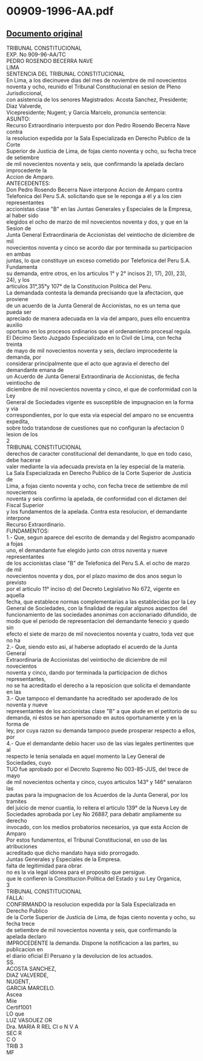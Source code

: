 
00909-1996-AA.pdf
=================
  
[Documento original](https://tc.gob.pe/jurisprudencia/1999/00909-1996-AA.pdf)  
---  
TRIBUNAL CONSTITUCIONAL  
EXP. No 909-96-AA/TC  
PEDRO ROSENDO BECERRA NAVE  
LIMA  
SENTENCIA DEL TRIBUNAL CONSTITUCIONAL  
En Lima, a los diecinueve dias del mes de noviembre de mil novecientos  
noventa y ocho, reunido el Tribunal Constitucional en sesion de Pleno Jurisdiccional,  
con asistencia de los senores Magistrados: Acosta Sanchez, Presidente; Diaz Valverde,  
Vicepresidente; Nugent; y Garcia Marcelo, pronuncia sentencia:  
ASUNTO:  
Recurso Extraordinario interpuesto por don Pedro Rosendo Becerra Nave contra  
la resolucion expedida por la Sala Especializada en Derecho Publico de la Corte  
Superior de Justicia de Lima, de fojas ciento noventa y ocho, su fecha trece de setiembre  
de mil novecientos noventa y seis, que confirmando la apelada declaro improcedente la  
Accion de Amparo.  
ANTECEDENTES:  
Don Pedro Rosendo Becerra Nave interpone Accion de Amparo contra  
Telefonica del Peru S.A. solicitando que se le reponga a él y a los cien representantes  
accionistas clase "B" en las Juntas Generales y Especiales de la Empresa, al haber sido  
elegidos el ocho de marzo de mil novecientos noventa y dos, y que en la Sesion de  
Junta General Extraordinaria de Accionistas del veintiocho de diciembre de mil  
novecientos noventa y cinco se acordo dar por terminada su participacion en ambas  
juntas, lo que constituye un exceso cometido por Telefonica del Peru S.A. Fundamenta  
su demanda, entre otros, en los articulos 1° y 2° incisos 2), 17), 20), 23), 24), y los  
articulos 31°,35°y 107° de la Constitucion Politica del Peru.  
La demandada contesta la demanda precisando que la afectacion, que proviene  
de un acuerdo de la Junta General de Accionistas, no es un tema que pueda ser  
apreciado de manera adecuada en la via del amparo, pues ello encuentra auxilio  
oportuno en los procesos ordinarios que el ordenamiento procesal regula.  
El Décimo Sexto Juzgado Especializado en lo Civil de Lima, con fecha treinta  
de mayo de mil novecientos noventa y seis, declaro improcedente la demanda, por  
considerar principalmente que el acto que agravia el derecho del demandante emana de  
un Acuerdo de Junta General Extraordinaria de Accionistas, de fecha veintiocho de  
diciembre de mil novecientos noventa y cinco, el que de conformidad con la Ley  
General de Sociedades vigente es susceptible de impugnacion en la forma y via  
correspondientes, por lo que esta via especial del amparo no se encuentra expedita,  
sobre todo tratandose de cuestiones que no configuran la afectacion 0 lesion de los  
2  
TRIBUNAL CONSTITUCIONAL  
derechos de caracter constitucional del demandante, lo que en todo caso, debe hacerse  
valer mediante la via adecuada prevista en la ley especial de la materia.  
La Sala Especializada en Derecho Publico de la Corte Superior de Justicia de  
Lima, a fojas ciento noventa y ocho, con fecha trece de setiembre de mil novecientos  
noventa y seis confirmo la apelada, de conformidad con el dictamen del Fiscal Superior  
y los fundamentos de la apelada. Contra esta resolucion, el demandante interpone  
Recurso Extraordinario.  
FUNDAMENTOS:  
1.- Que, segun aparece del escrito de demanda y del Registro acompanado a fojas  
uno, el demandante fue elegido junto con otros noventa y nueve representantes  
de los accionistas clase "B" de Telefonica del Peru S.A. el ocho de marzo de mil  
novecientos noventa y dos, por el plazo maximo de dos anos segun lo previsto  
por el articulo 11° inciso d) del Decreto Legislativo No 672, vigente en aquella  
fecha, que establece normas complementarias a las establecidas por la Ley  
General de Sociedades, con la finalidad de regular algunos aspectos del  
funcionamiento de las sociedades anonimas con accionariado difundido, de  
modo que el periodo de representacion del demandante fenecio y quedo sin  
efecto el siete de marzo de mil novecientos noventa y cuatro, toda vez que no ha  
2.- Que, siendo esto asi, al haberse adoptado el acuerdo de la Junta General  
Extraordinaria de Accionistas del veintiocho de diciembre de mil novecientos  
noventa y cinco, dando por terminada la participacion de dichos representantes,  
no se ha acreditado el derecho a la reposicion que solicita el demandante en las  
3.- Que tampoco el demandante ha acreditado ser apoderado de los noventa y nueve  
representantes de los accionistas clase "B" a que alude en el petitorio de su  
demanda, ni éstos se han apersonado en autos oportunamente y en la forma de  
ley, por cuya razon su demanda tampoco puede prosperar respecto a ellos, por  
4.- Que el demandante debio hacer uso de las vias legales pertinentes que al  
respecto le tenia senalada en aquel momento la Ley General de Sociedades, cuyo  
TUO fue aprobado por el Decreto Supremo No 003-85-JUS, del trece de mayo  
de mil novecientos ochenta y cinco, cuyos articulos 143° y 146° senalaron las  
pautas para la impugnacion de los Acuerdos de la Junta General, por los tramites  
del juicio de menor cuantia, lo reitera el articulo 139° de la Nueva Ley de  
Sociedades aprobada por Ley No 26887, para debatir ampliamente su derecho  
invocado, con los medios probatorios necesarios, ya que esta Accion de Amparo  
Por estos fundamentos, el Tribunal Constitucional, en uso de las atribuciones  
acreditado que dicho mandato haya sido prorrogado.  
Juntas Generales y Especiales de la Empresa.  
falta de legitimidad para obrar.  
no es la via legal idonea para el proposito que persigue.  
que le confieren la Constitucion Politica del Estado y su Ley Organica,  
3  
TRIBUNAL CONSTITUCIONAL  
FALLA:  
CONFIRMANDO la resolucion expedida por la Sala Especializada en Derecho Publico  
de la Corte Superior de Justicia de Lima, de fojas ciento noventa y ocho, su fecha trece  
de setiembre de mil novecientos noventa y seis, que confirmando la apelada declaro  
IMPROCEDENTE la demanda. Dispone la notificacion a las partes, su publicacion en  
el diario oficial El Peruano y la devolucion de los actuados.  
SS.  
ACOSTA SANCHEZ,  
DIAZ VALVERDE,  
NUGENT,  
GARCIA MARCELO.  
Ascea  
Miie   
Certif1001  
LO que  
LUZ VASOUEZ OR  
Dra. MARIA R REL CI o N V A  
SEC R  
C O  
TRIB 3  
MF